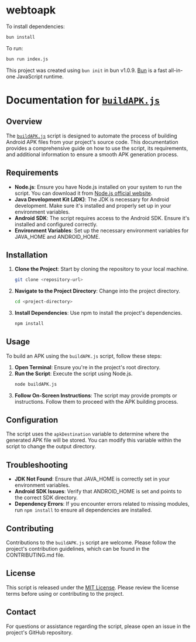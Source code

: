 # webtoapk

To install dependencies:

```bash
bun install
```

To run:

```bash
bun run index.js
```

This project was created using `bun init` in bun v1.0.9. [Bun](https://bun.sh) is a fast all-in-one JavaScript runtime.


# Documentation for [`buildAPK.js`](command:_github.copilot.openRelativePath?%5B%7B%22scheme%22%3A%22file%22%2C%22authority%22%3A%22%22%2C%22path%22%3A%22%2FUsers%2Fikku%2Frnd%2Fwebtoapk%2FbuildAPK.js%22%2C%22query%22%3A%22%22%2C%22fragment%22%3A%22%22%7D%5D "/Users/ikku/rnd/webtoapk/buildAPK.js")

## Overview

The [`buildAPK.js`](command:_github.copilot.openRelativePath?%5B%7B%22scheme%22%3A%22file%22%2C%22authority%22%3A%22%22%2C%22path%22%3A%22%2FUsers%2Fikku%2Frnd%2Fwebtoapk%2FbuildAPK.js%22%2C%22query%22%3A%22%22%2C%22fragment%22%3A%22%22%7D%5D "/Users/ikku/rnd/webtoapk/buildAPK.js") script is designed to automate the process of building Android APK files from your project's source code. This documentation provides a comprehensive guide on how to use the script, its requirements, and additional information to ensure a smooth APK generation process.

## Requirements

- **Node.js**: Ensure you have Node.js installed on your system to run the script. You can download it from [Node.js official website](https://nodejs.org/).
- **Java Development Kit (JDK)**: The JDK is necessary for Android development. Make sure it's installed and properly set up in your environment variables.
- **Android SDK**: The script requires access to the Android SDK. Ensure it's installed and configured correctly.
- **Environment Variables**: Set up the necessary environment variables for JAVA_HOME and ANDROID_HOME.

## Installation

1. **Clone the Project**: Start by cloning the repository to your local machine.
   ```bash
   git clone <repository-url>
   ```
2. **Navigate to the Project Directory**: Change into the project directory.
   ```bash
   cd <project-directory>
   ```
3. **Install Dependencies**: Use npm to install the project's dependencies.
   ```bash
   npm install
   ```

## Usage

To build an APK using the `buildAPK.js` script, follow these steps:

1. **Open Terminal**: Ensure you're in the project's root directory.
2. **Run the Script**: Execute the script using Node.js.
   ```bash
   node buildAPK.js
   ```
3. **Follow On-Screen Instructions**: The script may provide prompts or instructions. Follow them to proceed with the APK building process.

## Configuration

The script uses the `apkDestination` variable to determine where the generated APK file will be stored. You can modify this variable within the script to change the output directory.

## Troubleshooting

- **JDK Not Found**: Ensure that JAVA_HOME is correctly set in your environment variables.
- **Android SDK Issues**: Verify that ANDROID_HOME is set and points to the correct SDK directory.
- **Dependency Errors**: If you encounter errors related to missing modules, run `npm install` to ensure all dependencies are installed.

## Contributing

Contributions to the `buildAPK.js` script are welcome. Please follow the project's contribution guidelines, which can be found in the CONTRIBUTING.md file.

## License

This script is released under the [MIT License](LICENSE.md). Please review the license terms before using or contributing to the project.

## Contact

For questions or assistance regarding the script, please open an issue in the project's GitHub repository.